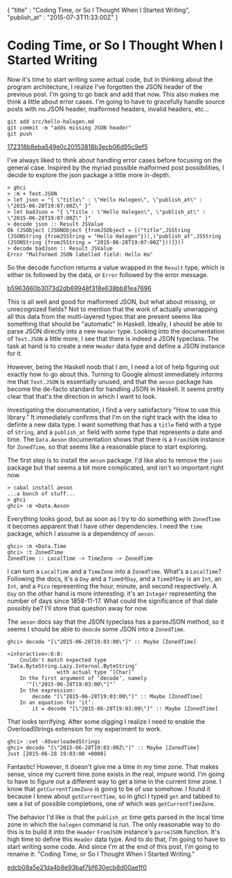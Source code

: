 {
  "title" : "Coding Time, or So I Thought When I Started Writing",
  "publish_at" : "2015-07-3T11:33:00Z"
}

# Coding Time, or So I Thought When I Started Writing

Now it's time to start writing some actual code, but in thinking about the
program architecture, I realize I've forgotten the JSON header of the previous
post. I'm going to go back and add that now. This also makes me think a little
about error cases. I'm going to have to gracefully handle source posts with no
JSON header, malformed headers, invalid headers, etc...

    git add src/hello-halogen.md
    git commit -m "adds missing JSON header"
    git push

[172318b8eba549e0c20153818b3ecb06d95c9ef5](https://github.com/npj/halogen-blog/commit/172318b8eba549e0c20153818b3ecb06d95c9ef5)

I've always liked to think about handling error cases before focusing on the
general case. Inspired by the myriad possible malformed post possibilities, I
decide to explore the json package a little more in-depth.

    > ghci
    > :m + Text.JSON
    > let json = "{ \"title\" : \"Hello Halogen\", \"publish_at\" : \"2015-06-28T19:07:00Z\" }"
    > let badJson = "{ \"title : \"Hello Halogen\", \"publish_at\" : \"2015-06-28T19:07:00Z\" }"
    > decode json :: Result JSValue
    Ok (JSObject (JSONObject {fromJSObject = [("title",JSString (JSONString {fromJSString = "Hello Halogen"})),("publish_at",JSString (JSONString {fromJSString = "2015-06-28T19:07:00Z"}))]}))
    > decode badJson :: Result JSValue
    Error "Malformed JSON labelled field: Hello Ha"

So the decode function returns a value wrapped in the `Result` type, which is
either `Ok` followed by the data, or `Error` followed by the error message.

[b5963660b3073d2db69948f318e638bb81ea7696](https://github.com/npj/halogen-blog/commit/b5963660b3073d2db69948f318e638bb81ea7696)

This is all well and good for malformed JSON, but what about missing, or
unrecognized fields? Not to mention that the work of actually unwrapping all
this data from the multi-layered types that are present seems like something
that should be "automatic" in Haskell. Ideally, I should be able to parse JSON
directly into a new `Header` type. Looking into the documentation of `Text.JSON`
a little more, I see that there is indeed a JSON typeclass. The task at hand is
to create a new `Header` data type and define a JSON instance for it.

However, being the Haskell noob that I am, I need a lot of help figuring out
exactly how to go about this. Turning to Google almost immediately informs me
that `Text.JSON`  is essentially unused, and that the `aeson` package has become
the de-facto standard for handling JSON in Haskell. It seems pretty clear that
that's the direction in which I want to look.

Investigating the documentation, I find a very satisfactory "How to use this
library." It immediately confirms that I'm on the right track with the idea to
definte a new data type. I want something that has a `title` field with a type
of `String`, and a `publish_at` field with some type that represents a date and
time. The `Data.Aeson` documentation shows that there is a `FromJSON` instance
for `ZonedTime`, so that seems like a reasonable place to start exploring.

The first step is to install the `aeson` package. I'd like also to remove the
`json` package but that seems a bit more complicated, and isn't so important
right now.

    > cabal install aeson
    ...a bunch of stuff...
    > ghci
    ghci> :m +Data.Aeson

Everything looks good, but as soon as I try to do something with `ZonedTime` it
becomes apparent that I have other dependencies. I need the `time` package,
which I assume is a dependency of `aeson`.

    ghci> :m +Data.Time
    ghci> :t ZonedTime
    ZonedTime :: LocalTime -> TimeZone -> ZonedTime

I can turn a `LocalTime` and a `TimeZone` into a `ZonedTime`. What's a
`LocalTime`? Following the docs, it's a `Day` and a `TimeOfDay`, and a
`TimeOfDay` is an `Int`, an `Int`, and a `Pico` representing the hour, minute,
and second respectively. A `Day` on the other hand is more interesting: it's an
`Integer` representing the number of days since 1858-11-17. What could the
significance of that date possibly be? I'll store that question away for now.

The `aeson` docs say that the JSON typeclass has a parseJSON method, so it
seems I should be able to `deocde` some JSON into a `ZonedTime`.

    ghci> decode "[\"2015-06-28T19:03:00\"]" :: Maybe [ZonedTime]

    <interactive>:6:8:
        Couldn't match expected type ‘Data.ByteString.Lazy.Internal.ByteString’
                    with actual type ‘[Char]’
        In the first argument of ‘decode’, namely
          ‘"[\"2015-06-28T19:03:00\"]"’
        In the expression:
            decode "[\"2015-06-28T19:03:00\"]" :: Maybe [ZonedTime]
        In an equation for ‘it’:
            it = decode "[\"2015-06-28T19:03:00\"]" :: Maybe [ZonedTime]

That looks terrifying. After some digging I realize I need to enable the
OverloadStrings extension for my experiment to work.

    ghci> :set -XOverloadedStrings
    ghci> decode "[\"2015-06-28T19:03:00Z\"]" :: Maybe [ZonedTime]
    Just [2015-06-28 19:03:00 +0000]

Fantastic! However, it doesn't give me a time in my time zone. That makes
sense, since my current time zone exists in the real, impure world. I'm going
to have to figure out a different way to get a time in the current time zone. I
know that `getCurrentTimeZone` is going to be of use somehow. I found it
because I knew about `getCurrentTime`, so in ghci I typed `get` and tabbed to
see a list of possible completions, one of which was `getCurrentTimeZone`.

The behavior I'd like is that the `publish_at` time gets parsed in the local
time zone in which the `halogen` command is run. The only reasonable way to do
this is to build it into the `Header` `FromJSON` instance's `parseJSON`
function. It's high time to define this `Header` data type. And to do that, I'm
going to have to start writing some code. And since I'm at the end of this
post, I'm going to rename it: "Coding Time, or So I Thought When I Started
Writing."

[edcb08a5e21da4b8e93baf7bf630ecb8d00ae1f0](https://github.com/npj/halogen-blog/commit/edcb08a5e21da4b8e93baf7bf630ecb8d00ae1f0)
